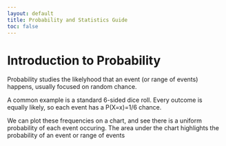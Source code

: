 ```yaml
---
layout: default
title: Probability and Statistics Guide
toc: false
---
```


# Introduction to Probability

Probability studies the likelyhood that an event (or range of events) happens, usually focused on random chance.

A common example is a standard 6-sided dice roll. Every outcome is equally likely, so each event has a P(X=x)=1/6 chance. 

We can plot these frequencies on a chart, and see there is a uniform probability of each event occuring. The area under the chart highlights the probability of an event or range of events